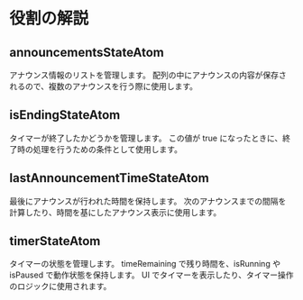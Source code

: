 # 役割の解説

## announcementsStateAtom

アナウンス情報のリストを管理します。
配列の中にアナウンスの内容が保存されるので、複数のアナウンスを行う際に使用します。

## isEndingStateAtom

タイマーが終了したかどうかを管理します。
この値が true になったときに、終了時の処理を行うための条件として使用します。

## lastAnnouncementTimeStateAtom

最後にアナウンスが行われた時間を保持します。
次のアナウンスまでの間隔を計算したり、時間を基にしたアナウンス表示に使用します。

## timerStateAtom

タイマーの状態を管理します。
timeRemaining で残り時間を、isRunning や isPaused で動作状態を保持します。
UI でタイマーを表示したり、タイマー操作のロジックに使用されます。
